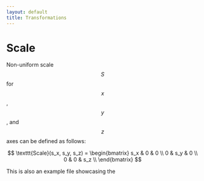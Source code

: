 ```yaml
---
layout: default
title: Transformations
---
```


# Scale

Non-uniform scale $$S$$ for $$x$$, $$y$$, and $$z$$ axes can be defined as follows:

$$
\texttt{Scale}(s_x, s_y, s_z) = \begin{bmatrix} 
s_x & 0   & 0   \\ 
0   & s_y & 0   \\
0   & 0   & s_z \\
\end{bmatrix}
$$

This is also an example file showcasing the 